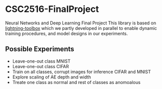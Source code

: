 # CSC2516-FinalProject
Neural Networks and Deep Learning Final Project This library is based on [lightning-toolbox](https://github.com/vahidzee/lightning-toolbox) which we partly developed in parallel to enable dynamic training procedures, and model designs in our experiments.

## Possible Experiments
- Leave-one-out class MNIST
- Leave-one-out class CIFAR
- Train on all classes, corrupt images for inference CIFAR and MNIST
- Explore scaling of AE depth and width
- Treate one class as normal and rest of classes as anomoalous
